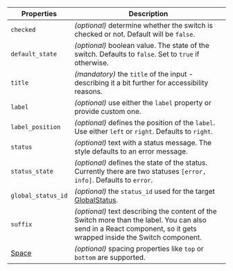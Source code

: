| Properties                                      | Description                                                                                                                                                         |
| ----------------------------------------------- | ------------------------------------------------------------------------------------------------------------------------------------------------------------------- |
| `checked`                                       | _(optional)_ determine whether the switch is checked or not. Default will be `false`.                                                                               |
| `default_state`                                 | _(optional)_ boolean value. The state of the switch. Defaults to `false`. Set to `true` if otherwise.                                                               |
| `title`                                         | _(mandatory)_ the `title` of the input - describing it a bit further for accessibility reasons.                                                                     |
| `label`                                         | _(optional)_ use either the `label` property or provide custom one.                                                                                                 |
| `label_position`                                | _(optional)_ defines the position of the `label`. Use either `left` or `right`. Defaults to `right`.                                                                |
| `status`                                        | _(optional)_ text with a status message. The style defaults to an error message.                                                                                    |
| `status_state`                                  | _(optional)_ defines the state of the status. Currently there are two statuses `[error, info]`. Defaults to `error`.                                                |
| `global_status_id`                              | _(optional)_ the `status_id` used for the target [GlobalStatus](/uilib/components/global-status).                                                                   |
| `suffix`                                        | _(optional)_ text describing the content of the Switch more than the label. You can also send in a React component, so it gets wrapped inside the Switch component. |
| [Space](/uilib/components/space#tab-properties) | _(optional)_ spacing properties like `top` or `bottom` are supported.                                                                                               |
